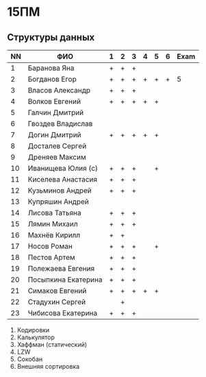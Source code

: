 # 15ПМ
## Структуры данных

| NN  | ФИО                   | 1   | 2   | 3   | 4   | 5   | 6   | Exam |
| --- | --------------------- | --- | --- | --- | --- | --- | --- | ---- |
| 1   | Баранова Яна          | +   | +   | +   |     |     |     |      |
| 2   | Богданов Егор         | +   | +   | +   | +   | +   | +   | 5    |
| 3   | Власов Александр      | +   | +   | +   |     |     |     |      |
| 4   | Волков Евгений        | +   | +   | +   | +   | +   |     |      |
| 5   | Галчин Дмитрий        |     |     |     |     |     |     |      |
| 6   | Гвоздев Владислав     |     |     |     |     |     |     |      |
| 7   | Догин Дмитрий         | +   | +   | +   | +   | +   |     |      |
| 8   | Досталев Сергей       |     |     |     |     |     |     |      |
| 9   | Дреняев Максим        |     |     |     |     |     |     |      |
| 10  | Иванищева Юлия (с)    | +   | +   | +   |     | +   |     |      |
| 11  | Киселева Анастасия    | +   | +   | +   |     |     |     |      |
| 12  | Кузьминов Андрей      | +   | +   | +   |     |     |     |      |
| 13  | Купряшин Андрей       |     |     |     |     |     |     |      |
| 14  | Лисова Татьяна        | +   | +   | +   |     |     |     |      |
| 15  | Лямин Михаил          | +   | +   | +   |     |     |     |      |
| 16  | Махнёв Кирилл         | +   | +   |     |     |     |     |      |
| 17  | Носов Роман           | +   | +   | +   |     | +   |     |      |
| 18  | Пестов Артем          | +   | +   | +   |     |     |     |      |
| 19  | Полежаева Евгения     | +   | +   | +   |     |     |     |      |
| 20  | Посыпкина Екатерина   | +   | +   | +   |     |     |     |      |
| 21  | Симаков Евгений       | +   | +   | +   | +   | +   |     |      |
| 22  | Стадухин Сергей       |     | +   |     |     |     |     |      |
| 23  | Чибисова Екатерина    | +   | +   | +   |     |     |     |      |

1. Кодировки
2. Калькулятор
3. Хаффман (статический)
4. LZW
5. Сокобан
6. Внешняя сортировка
